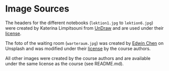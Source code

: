 # Image Sources

The headers for the different notebooks (`lektion1.jpg` to `lektion6.jpg`) were created by Katerina Limpitsouni from [UnDraw](https://undraw.co/) and are used under their [license](https://undraw.co/license).

The foto of the waiting room (`warteraum.jpg`) was created by [Edwin Chen](https://unsplash.com/de/fotos/1Jgihx-b23s) on Unsplash and was modified under their [license](https://unsplash.com/license) by the course authors.

All other images were created by the course authors and are available under the same license as the course (see README.md).
